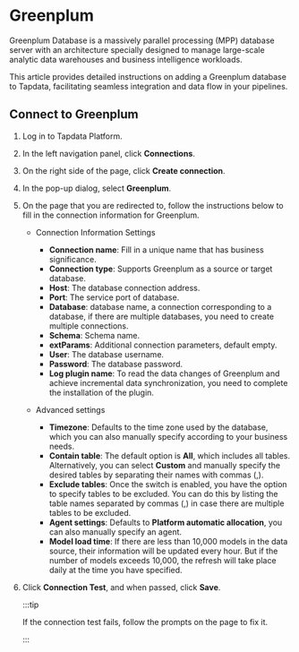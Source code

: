 # Greenplum

Greenplum Database is a massively parallel processing (MPP) database server with an architecture specially designed to manage large-scale analytic data warehouses and business intelligence workloads.

This article provides detailed instructions on adding a Greenplum database to Tapdata, facilitating seamless integration and data flow in your pipelines.

## Connect to Greenplum

1. Log in to Tapdata Platform.

2. In the left navigation panel, click **Connections**.

3. On the right side of the page, click **Create connection**.

4. In the pop-up dialog, select **Greenplum**.

5. On the page that you are redirected to, follow the instructions below to fill in the connection information for Greenplum.

   * Connection Information Settings

      * **Connection name**: Fill in a unique name that has business significance.
      * **Connection type**: Supports Greenplum as a source or target database.
      * **Host**: The database connection address.
      * **Port**: The service port of database.
      * **Database**: database name, a connection corresponding to a database, if there are multiple databases, you need to create multiple connections.
      * **Schema**: Schema name.
      * **extParams**: Additional connection parameters, default empty.
      * **User**: The database username.
      * **Password**: The database password.
      * **Log plugin name**: To read the data changes of Greenplum and achieve incremental data synchronization, you need to complete the installation of the plugin.
   * Advanced settings

      * **Timezone**: Defaults to the time zone used by the database, which you can also manually specify according to your business needs.
      * **Contain table**: The default option is **All**, which includes all tables. Alternatively, you can select **Custom** and manually specify the desired tables by separating their names with commas (,).
      * **Exclude tables**: Once the switch is enabled, you have the option to specify tables to be excluded. You can do this by listing the table names separated by commas (,) in case there are multiple tables to be excluded.
      * **Agent settings**: Defaults to **Platform automatic allocation**, you can also manually specify an agent.
      * **Model load time**: If there are less than 10,000 models in the data source, their information will be updated every hour. But if the number of models exceeds 10,000, the refresh will take place daily at the time you have specified.

6. Click **Connection Test**, and when passed, click **Save**.

   :::tip

   If the connection test fails, follow the prompts on the page to fix it.

   :::
